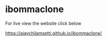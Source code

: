 # ibommaclone

For live view the website click below

 https://ajaychilamsetti.github.io/ibommaclone/
